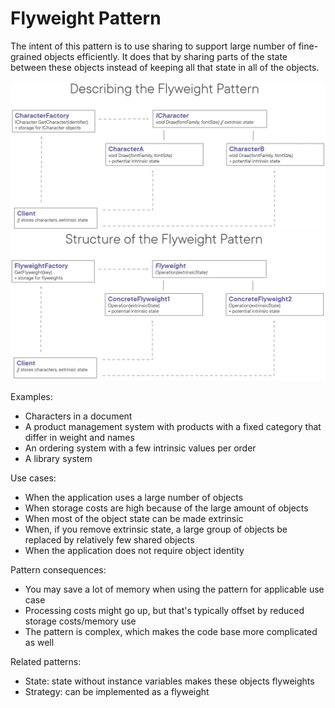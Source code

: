 ﻿# Flyweight Pattern
The intent of this pattern is to use sharing to support large number of fine-grained objects efficiently. It does that by sharing parts of the state between these objects instead of keeping all that state in all of the objects.

![](FlyweightPattern.png)
![](FlyweightPatternStructure.png)

Examples:
- Characters in a document
- A product management system with products with a fixed category that differ in weight and names
- An ordering system with a few intrinsic values per order
- A library system

Use cases:
- When the application uses a large number of objects
- When storage costs are high because of the large amount of objects
- When most of the object state can be made extrinsic
- When, if you remove extrinsic state, a large group of objects be replaced by relatively few shared objects
- When the application does not require object identity

Pattern consequences:
- You may save a lot of memory when using the pattern for applicable use case
- Processing costs might go up, but that's typically offset by reduced storage costs/memory use
- The pattern is complex, which makes the code base more complicated as well

Related patterns:
- State: state without instance variables makes these objects flyweights
- Strategy: can be implemented as a flyweight